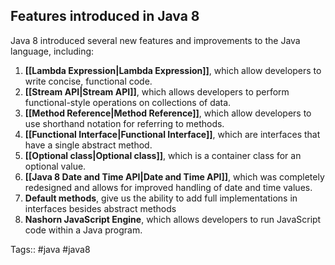 ## Features introduced in Java 8

Java 8 introduced several new features and improvements to the Java language, including:

1. **[[Lambda Expression|Lambda Expression]]**, which allow developers to write concise, functional code.
2. **[[Stream API|Stream API]]**, which allows developers to perform functional-style operations on collections of data.
3. **[[Method Reference|Method Reference]]**, which allow developers to use shorthand notation for referring to methods.
4. **[[Functional Interface|Functional Interface]]**, which are interfaces that have a single abstract method.
5. **[[Optional class|Optional class]]**, which is a container class for an optional value.
6. **[[Java 8 Date and Time API|Date and Time API]]**, which was completely redesigned and allows for improved handling of date and time values.
7. **Default methods**, give us the ability to add full implementations in interfaces besides abstract methods
8. **Nashorn JavaScript Engine**, which allows developers to run JavaScript code within a Java program. 


Tags:: #java #java8 